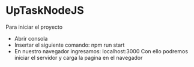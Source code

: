 # UpTaskNodeJS

Para iniciar el proyecto
 * Abrir consola
 * Insertar el siguiente comando: npm run start
 * En nuestro navegador ingresamos: localhost:3000
 Con ello podremos iniciar el servidor y carga la pagina en el navegador
